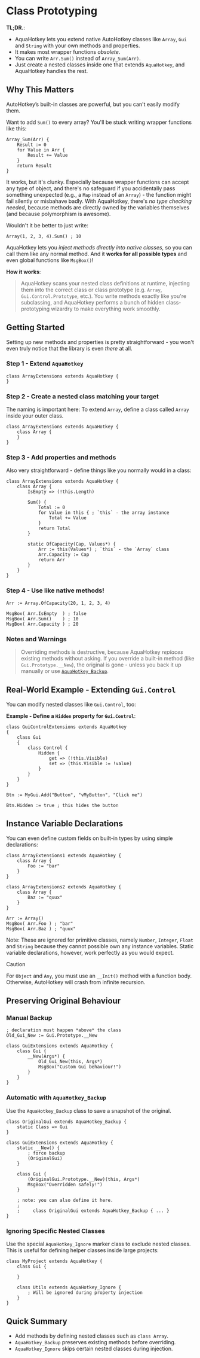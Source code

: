 # Class Prototyping

**TL;DR.**:

- AquaHotkey lets you extend native AutoHotkey classes like `Array`, `Gui` and
  `String` with your own methods and properties.
- It makes most wrapper functions *obsolete*.
- You can write `Arr.Sum()` instead of `Array_Sum(Arr)`.
- Just create a nested classes inside one that extends `AquaHotkey`,
  and AquaHotkey handles the rest.

## Why This Matters

AutoHotkey’s built-in classes are powerful, but you can't easily modify them.

Want to add `Sum()` to every array? You'll be stuck writing wrapper functions
like this:

```ahk
Array_Sum(Arr) {
    Result := 0
    for Value in Arr {
        Result += Value
    }
    return Result
}
```

It works, but it's clunky. Especially because wrapper functions can accept
any type of object, and there's no safeguard if you accidentally pass something
unexpected (e.g., a `Map` instead of an `Array`) - the function might fail
silently or misbahave badly. With AquaHotkey, there's *no type checking needed*,
because methods are directly owned by the variables themselves (and because
polymorphism is awesome).

Wouldn't it be better to just write:

```ahk
Array(1, 2, 3, 4).Sum() ; 10
```

AquaHotkey lets you *inject methods directly into native classes*, so you can
call them like any normal method. And it **works for all possible types** and
even global functions like `MsgBox()`!

**How it works**:
>AquaHotkey scans your nested class definitions at runtime, injecting them into
>the correct class or class prototype (e.g. `Array`, `Gui.Control.Prototype`,
>etc.). You write methods exactly like you're subclassing, and AquaHotkey
>performs a bunch of hidden class-prototyping wizardry to make everything work
>smoothly.

## Getting Started

Setting up new methods and properties is pretty straightforward - you won't
even truly notice that the library is even *there* at all.

### Step 1 - Extend `AquaHotkey`

```ahk
class ArrayExtensions extends AquaHotkey {
}
```

### Step 2 - Create a nested class matching your target

The naming is important here: To extend `Array`, define a class called `Array`
inside your outer class.

```ahk
class ArrayExtensions extends AquaHotkey {
    class Array {
    }
}
```

### Step 3 - Add properties and methods

Also very straightforward - define things like you normally would in a class:

```ahk
class ArrayExtensions extends AquaHotkey {
    class Array {
        IsEmpty => (!this.Length)

        Sum() {
            Total := 0
            for Value in this { ; `this` - the array instance
                Total += Value
            }
            return Total
        }

        static OfCapacity(Cap, Values*) {
            Arr := this(Values*) ; `this` - the `Array` class
            Arr.Capacity := Cap
            return Arr
        }
    }
}
```

### Step 4 - Use like native methods!

```ahk
Arr := Array.OfCapacity(20, 1, 2, 3, 4)

MsgBox( Arr.IsEmpty  ) ; false
MsgBox( Arr.Sum()    ) ; 10
MsgBox( Arr.Capacity ) ; 20
```

### Notes and Warnings

>Overriding methods is destructive, because AquaHotkey *replaces* existing
>methods without asking. If you override a built-in method (like
>`Gui.Prototype.__New`), the original is gone - unless you back it up manually
>or use [`AquaHotkey_Backup`](#Preserving-Original-Behaviour).

## Real-World Example - Extending `Gui.Control`

You can modify nested classes like `Gui.Control`, too:

**Example - Define a `Hidden` property for `Gui.Control`**:

```ahk
class GuiControlExtensions extends AquaHotkey
{
    class Gui
    {
        class Control {
            Hidden {
                get => (!this.Visible)
                set => (this.Visible := !value)
            }
        }
    }
}

Btn := MyGui.Add("Button", "vMyButton", "Click me")

Btn.Hidden := true ; this hides the button
```

## Instance Variable Declarations

You can even define custom fields on built-in types by using simple
declarations:

```ahk
class ArrayExtensions1 extends AquaHotkey {
    class Array {
        Foo := "bar"
    }
}

class ArrayExtensions2 extends AquaHotkey {
    class Array {
        Baz := "quux"
    }
}

Arr := Array()
MsgBox( Arr.Foo ) ; "bar"
MsgBox( Arr.Baz ) ; "quux"
```

Note: These are ignored for primitive classes, namely `Number`, `Integer`,
`Float` and `String` because they cannot possible own any instance variables.
Static variable declarations, however, work perfectly as you would expect.

> [!CAUTION]
>For `Object` and `Any`, you must use an `__Init()` method with a function body.
>Otherwise, AutoHotkey will crash from infinite recursion.

## Preserving Original Behaviour

### Manual Backup

```ahk
; declaration must happen *above* the class
Old_Gui_New := Gui.Prototype.__New

class GuiExtensions extends AquaHotkey {
    class Gui {
        __New(Args*) {
            Old_Gui_New(this, Args*)
            MsgBox("Custom Gui behaviour!")
        }
    }
}
```

### Automatic with `AquaHotkey_Backup`

Use the `AquaHotkey_Backup` class to save a snapshot of the original.

```ahk
class OriginalGui extends AquaHotkey_Backup {
    static Class => Gui
}

class GuiExtensions extends AquaHotkey {
    static __New() {
        ; force backup
        (OriginalGui)
    }
    
    class Gui {
        (OriginalGui.Prototype.__New)(this, Args*)
        MsgBox("Overridden safely!")
    }

    ; note: you can also define it here.
    ; 
    ;     class OriginalGui extends AquaHotkey_Backup { ... }
}
```

### Ignoring Specific Nested Classes

Use the special `AquaHotkey_Ignore` marker class to exclude nested classes.
This is useful for defining helper classes inside large projects:

```ahk
class MyProject extends AquaHotkey {
    class Gui {

    }

    class Utils extends AquaHotkey_Ignore {
        ; Will be ignored during property injection
    }
}
```

## Quick Summary

- Add methods by defining nested classes such as `class Array`.
- `AquaHotkey_Backup` preserves existing methods before overriding.
- `AquaHotkey_Ignore` skips certain nested classes during injection.

